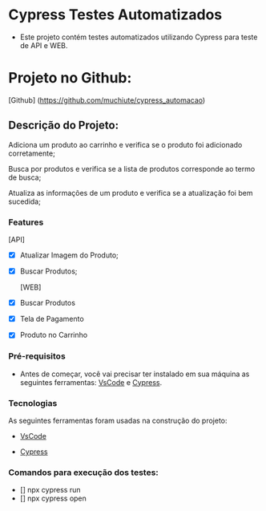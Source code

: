 # Cypress Testes Automatizados
   -  Este projeto contém testes automatizados utilizando Cypress para teste de API e WEB.

# Projeto no Github: 
 [Github] (https://github.com/muchiute/cypress_automacao)

## Descrição do Projeto:
<p> Adiciona um produto ao carrinho e verifica se o produto foi adicionado corretamente;
<p> Busca por produtos e verifica se a lista de produtos corresponde ao termo de busca;
<p> Atualiza as informações de um produto e verifica se a atualização foi bem sucedida;

### Features
   [API]
- [x] Atualizar Imagem do Produto;
- [x] Buscar Produtos;

   [WEB]
- [x] Buscar Produtos
- [x] Tela de Pagamento
- [x] Produto no Carrinho 


### Pré-requisitos

- Antes de começar, você vai precisar ter instalado em sua máquina as seguintes ferramentas:
[VsCode](https://code.visualstudio.com/) e [Cypress](https://www.cypress.io/). 

### Tecnologias

 As seguintes ferramentas foram usadas na construção do projeto:

- [VsCode](https://code.visualstudio.com/)

- [Cypress](https://www.cypress.io/)

### Comandos para execução dos testes:

- [] npx cypress run
- [] npx cypress open
